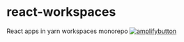 # react-workspaces
React apps in yarn workspaces monorepo
[![amplifybutton](https://oneclick.amplifyapp.com/button.svg)](https://console.aws.amazon.com/amplify/home#/deploy?repo=https://github.com/hloriana/react-workspaces/tree/master/packages/client)
